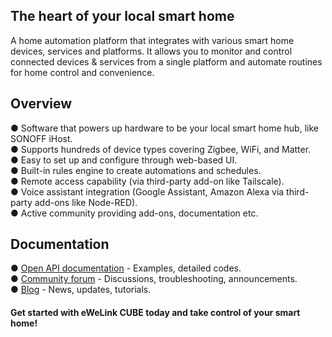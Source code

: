 ## The heart of your local smart home
A home automation platform that integrates with various smart home devices, services and platforms. It allows you to monitor and control connected devices & services from a single platform and automate routines for home control and convenience.
## Overview
● Software that powers up hardware to be your local smart home hub, like SONOFF iHost. </br>
● Supports hundreds of device types covering Zigbee, WiFi, and Matter.</br>
● Easy to set up and configure through web-based UI.</br>
● Built-in rules engine to create automations and schedules.</br>
● Remote access capability (via third-party add-on like Tailscale).</br>
● Voice assistant integration (Google Assistant, Amazon Alexa via third-party add-ons like Node-RED).</br>
● Active community providing add-ons, documentation etc.
## Documentation
● [Open API documentation](https://ewelink.cc/ewelink-cube/introduce-open-api/) - Examples, detailed codes.</br>
● [Community forum](https://forum.ewelink.cc/c/ewelink-cube-developer/24) - Discussions, troubleshooting, announcements.</br>
● [Blog](https://ewelink.cc/blog/) - News, updates, tutorials.</br>
#### Get started with eWeLink CUBE today and take control of your smart home!
